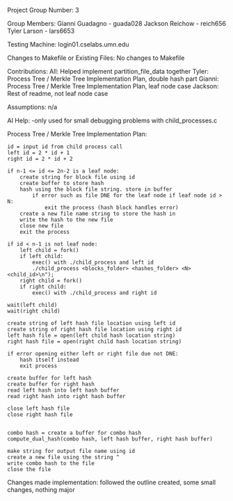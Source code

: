 Project Group Number:
    3

Group Members:
    Gianni Guadagno - guada028
    Jackson Reichow - reich656
    Tyler Larson - lars6653

Testing Machine:
    login01.cselabs.umn.edu

Changes to Makefile or Existing Files:
    No changes to Makefile

Contributions:
    All: Helped implement partition_file_data together
    Tyler: Process Tree / Merkle Tree Implementation Plan, double hash part
    Gianni: Process Tree / Merkle Tree Implementation Plan, leaf node case
    Jackson: Rest of readme, not leaf node case

Assumptions:
n/a

AI Help:
-only used for small debugging problems with child_processes.c

Process Tree / Merkle Tree Implementation Plan:

    id = input id from child process call
    left id = 2 * id + 1
    right id = 2 * id + 2

    if n-1 <= id <= 2n-2 is a leaf node:
        create string for block file using id 
        create buffer to store hash
        hash using the block file string. store in buffer
            if error such as file DNE for the leaf node if leaf node id > N:
                exit the process (hash block handles error)
        create a new file name string to store the hash in
        write the hash to the new file
        close new file
        exit the process

    if id < n-1 is not leaf node:
        left child = fork()
        if left child:
            exec() with ./child_process and left id
            ./child_process <blocks_folder> <hashes_folder> <N> <child_id>\n");
        right child = fork()
        if right child:
            exec() with ./child_process and right id
        
    wait(left child)
    wait(right child)
    
    create string of left hash file location using left id
    create string of right hash file location using right id
    left hash file = open(left child hash location string)
    right hash file = open(right child hash location string)

    if error opening either left or right file due not DNE:
        hash itself instead
        exit process

    create buffer for left hash
    create buffer for right hash
    read left hash into left hash buffer
    read right hash into right hash buffer

    close left hash file
    close right hash file


    combo hash = create a buffer for combo hash
    compute_dual_hash(combo hash, left hash buffer, right hash buffer)

    make string for output file name using id 
    create a new file using the string ^
    write combo hash to the file
    close the file

Changes made implementation:
followed the outline created, some small changes, nothing major
